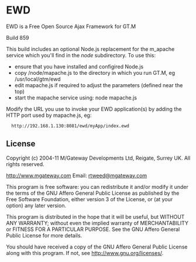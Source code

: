 # EWD
 
EWD is a Free Open Source Ajax Framework for GT.M

Build 859

This build includes an optional Node.js replacement for the m_apache service which you'll find in the 
*node* subdirectory.  To use this:

   - ensure that you have installed and configired Node.js
   - copy /node/mapache.js to the directory in which you run GT.M, eg /usr/local/gtm/ewd
   - edit mapache.js if required to adjust the parameters (defined near the top)
   - start the mapache service using: node mapache.js
   
   Modify the URL you use to invoke your EWD application(s) by adding the HTTP port used by mapache.js, eg:
   
      http://192.168.1.130:8081/ewd/myApp/index.ewd


## License

Copyright (c) 2004-11 M/Gateway Developments Ltd,
Reigate, Surrey UK.
All rights reserved.

http://www.mgateway.com
Email: rtweed@mgateway.com

This program is free software: you can redistribute it and/or modify it under the terms of the GNU Affero General Public License as published by the Free Software Foundation, either version 3 of the License, or (at your option) any later version.

This program is distributed in the hope that it will be useful, but WITHOUT ANY WARRANTY; without even the implied warranty of MERCHANTABILITY or FITNESS FOR A PARTICULAR PURPOSE.  See the GNU Affero General Public License for more details.

You should have received a copy of the GNU Affero General Public License along with this program.  If not, see <http://www.gnu.org/licenses/>.




    


